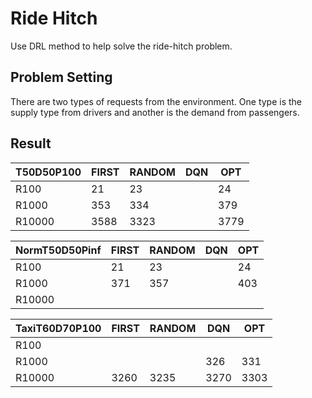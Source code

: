 # Ride Hitch
Use DRL method to help solve the ride-hitch problem.
## Problem Setting
There are two types of requests from the environment. 
One type is the supply type from drivers and another is the demand from passengers.


## Result
|  T50D50P100  | FIRST | RANDOM | DQN | OPT  |
|-------------------|-------|--------|-----|------|
| R100   | 21    | 23    |     | 24   |
| R1000  | 353   | 334   |     | 379  |
| R10000 | 3588  | 3323  |     | 3779 |

|  NormT50D50Pinf  | FIRST | RANDOM | DQN | OPT  |
|-------------------|-------|--------|-----|------|
| R100             | 21    | 23    |     | 24   |
| R1000            | 371   |  357  |     |  403 |
| R10000           |   |   |     |  |

|  TaxiT60D70P100  | FIRST | RANDOM | DQN | OPT  |
|-------------------|-------|--------|-----|------|
| R100   |     |     |     |     |
| R1000  |    |    |  326   | 331 |
| R10000 | 3260  | 3235  |  3270   | 3303|



